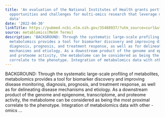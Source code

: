 ```yaml
---
title: 'An evaluation of the National Institutes of Health grants portfolio: identifying
  opportunities and challenges for multi-omics research that leverage metabolomics
  data'
date: '2022-04-30'
linkTitle: https://pubmed.ncbi.nlm.nih.gov/35488937/?utm_source=curl&utm_medium=rss&utm_campaign=pubmed-2&utm_content=1Zkrxt7ktlCbHBXEV3v65xxSnkSWNsJ1A6Fq3gBniKhGfIUslK&fc=20210907212339&ff=20220503211812&v=2.17.6
source: metablomics[MeSH Terms]
description: 'BACKGROUND: Through the systematic large-scale profiling of metabolites,
  metabolomics provides a tool for biomarker discovery and improving disease monitoring,
  diagnosis, prognosis, and treatment response, as well as for delineating disease
  mechanisms and etiology. As a downstream product of the genome and epigenome, transcriptome,
  and proteome activity, the metabolome can be considered as being the most proximal
  correlate to the phenotype. Integration of metabolomics data with other -omics ...'
---
```

BACKGROUND: Through the systematic large-scale profiling of metabolites, metabolomics provides a tool for biomarker discovery and improving disease monitoring, diagnosis, prognosis, and treatment response, as well as for delineating disease mechanisms and etiology. As a downstream product of the genome and epigenome, transcriptome, and proteome activity, the metabolome can be considered as being the most proximal correlate to the phenotype. Integration of metabolomics data with other -omics ...
